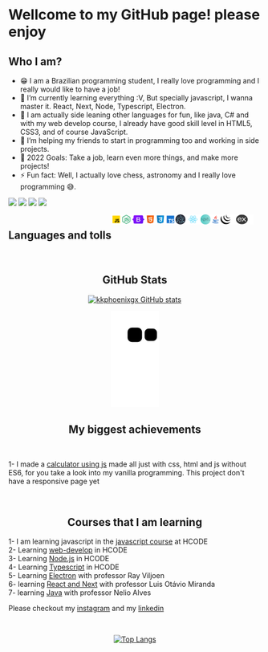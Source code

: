 # Wellcome to my GitHub page! please enjoy

## Who I am?

- 😁 I am a Brazilian programming student, I really love programming and I really would like to have a job!
- 🌱 I’m currently learning everything :V, But specially javascript, I wanna master it. React, Next, Node, Typescript, Electron.
- 👾 I am actually side leaning other languages for fun, like java, C# and with my web develop course, I already have good skill level in HTML5, CSS3, and of course JavaScript.
- 👯 I’m helping my friends to start in programming too and working in side projects.
- 🥅 2022 Goals: Take a job, learn even more things, and make more projects!
- ⚡ Fun fact: Well, I actually love chess, astronomy and I really love programming 😅.

<a href="https://www.instagram.com/kkphoenixgx/" target="_blank"><img src="https://img.shields.io/badge/-Instagram-%23E4405F?style=for-the-badge&logo=instagram&logoColor=white" target="_blank"></a>
<a href="https://discord.gg/fPkQ6uH8CR" target="_blank"><img src="https://img.shields.io/badge/Discord-7289DA?style=for-the-badge&logo=discord&logoColor=white" target="_blank"></a>
<a href = "mailto:kkphoenixvs@gmail.com"><img src="https://img.shields.io/badge/-Gmail-%23333?style=for-the-badge&logo=gmail&logoColor=white" target="_blank"></a>
<a href="https://www.linkedin.com/in/kau%C3%A3-alves-santos-873b85203/" target="_blank"><img src="https://img.shields.io/badge/-LinkedIn-%230077B5?style=for-the-badge&logo=linkedin&logoColor=white" target="_blank"></a> 

<div style="display: flex" align="center">

  <h2 style="text-align: center"><b>Languages and tolls</b></h2>

  <img src="./Icons/javascript.png" title="javascript" title="" width="20px" height="20px">

  <img src="./Icons/node.js.png" title="node.js" width="20px" height="20px">

  <img src="./Icons/Bootstrap.png" title="Bootstrap" width="28px" height="20px">

  <img src="./Icons/html.png" title="HTML5" width="20px" height="20px">

  <img src="./Icons/css.png" title="CSS3" width="20px" height="20px">

  <img src="./Icons/typescript.png" title="Typescript" width="20px" height="20px">

  <img src="./Icons/electron.js.png" title="Electron.js" width="20px" height="20px">

  <img src="./Icons/react.js.png" title="React.js" width="30px" height="20px">

  <img src="./Icons/Next.js.png" title="Next.js" width="20px" height="20px">


  <img src="./Icons/java.png" title="Java" width="20px" height="20px">

  <img src="./Icons/jquery.png" title="Jquery" width="20px" height="20px">

  <img src="./Icons/expressjs.png" title="Express.js" width="45px" height="20px">

</div>

<br>

<h2 align="center"><b>GitHub Stats</b></h2>

<div align="center">

[![kkphoenixgx GitHub stats](https://github-readme-stats.vercel.app/api?username=kkphoenixgx&count_private=true&show_icons=true&theme=midnight-purple)](https://github.com/anuraghazra/github-readme-stats)

![Snake animation](https://github.com/kkphoenixgx/kkphoenixgx/blob/output/github-contribution-grid-snake.svg)

</div>

<h2 align="center"><b>My biggest achievements</b></h2>

<br>

1- I made a [calculator using js](https://kkphoenixgx.github.io/CalculadoraJs/) made all just with css, html and js without ES6, for you take a look into my vanilla programming. This project don't have a responsive page yet

<!--END_SECTION:activity-->

<br>

<h2 align="center"><b>Courses that I am learning</b></h2>

1- I am learning javascript in the [javascript course](https://github.com/kkphoenixgx/JavascriptCourse) at HCODE  
2- Learning [web-develop](https://github.com/kkphoenixgx/Web-developer-course) in HCODE  
3- Learning [Node.js](https://github.com/kkphoenixgx/Nodejs-Course) in HCODE  
4- Learning [Typescript](https://github.com/kkphoenixgx/Typescript-course) in HCODE  
5- Learning [Electron](https://github.com/kkphoenixgx/Electron.js_course) with professor Ray Viljoen  
6- learning [React and Next](https://github.com/kkphoenixgx/React.js-Next.js_Course) with professor  Luis Otávio Miranda  
7- learning [Java](https://github.com/kkphoenixgx/JavaCurse) with professor Nelio Alves  

Please checkout my [instagram](https://www.instagram.com/kkphoenixgx/) and my
[linkedin](https://www.linkedin.com/in/kau%C3%A3-alves-santos-873b85203/)

<br>

<div align="center">

[![Top Langs](https://github-readme-stats.vercel.app/api/top-langs/?username=anuraghazra&layout=compact&hide=GLSL,rust,python,Assembly,Objective-C&langs_count=6)](https://github.com/anuraghazra/github-readme-stats)

</div>
